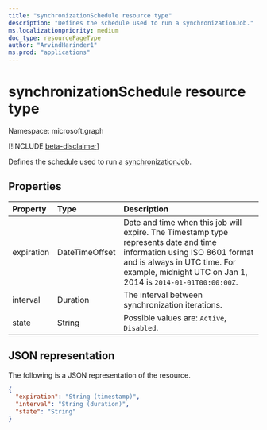 ```yaml
---
title: "synchronizationSchedule resource type"
description: "Defines the schedule used to run a synchronizationJob."
ms.localizationpriority: medium
doc_type: resourcePageType
author: "ArvindHarinder1"
ms.prod: "applications"
---
```


# synchronizationSchedule resource type

Namespace: microsoft.graph

[!INCLUDE [beta-disclaimer](../../includes/beta-disclaimer.md)]

Defines the schedule used to run a [synchronizationJob](synchronization-synchronizationjob.md).

## Properties
| Property	   | Type	|Description|
|:---------------|:--------|:----------|
|expiration|DateTimeOffset|Date and time when this job will expire. The Timestamp type represents date and time information using ISO 8601 format and is always in UTC time. For example, midnight UTC on Jan 1, 2014 is `2014-01-01T00:00:00Z`.|
|interval|Duration|The interval between synchronization iterations.|
|state|String| Possible values are: `Active`, `Disabled`.|

## JSON representation

The following is a JSON representation of the resource.

<!-- {
  "blockType": "resource",
  "optionalProperties": [

  ],
  "@odata.type": "microsoft.graph.synchronizationSchedule"
}-->

```json
{
  "expiration": "String (timestamp)",
  "interval": "String (duration)",
  "state": "String"
}

```

<!-- uuid: 8fcb5dbc-d5aa-4681-8e31-b001d5168d79
2015-10-25 14:57:30 UTC -->
<!--
{
  "type": "#page.annotation",
  "description": "synchronizationSchedule resource",
  "keywords": "",
  "section": "documentation",
  "tocPath": "",
  "suppressions": []
}
-->


